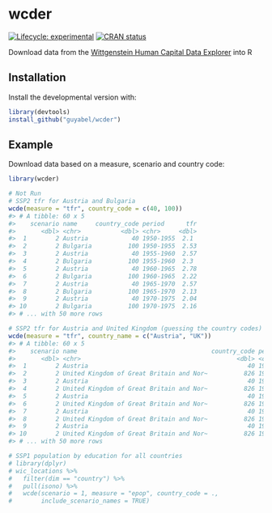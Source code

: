 
<!-- README.md is generated from README.Rmd. Please edit that file -->

# wcder

<!-- badges: start -->

[![Lifecycle:
experimental](https://img.shields.io/badge/lifecycle-experimental-orange.svg)](https://www.tidyverse.org/lifecycle/#experimental)
[![CRAN
status](https://www.r-pkg.org/badges/version/wcder)](https://CRAN.R-project.org/package=wcder)
<!-- badges: end -->

Download data from the [Wittgenstein Human Capital Data
Explorer](http://dataexplorer.wittgensteincentre.org/wcde-v2/) into R

## Installation

<!-- You can install the released version of wcder from [CRAN](https://CRAN.R-project.org) with: -->

<!-- ``` r -->

<!-- install.packages("wcder") -->

<!-- ``` -->

Install the developmental version with:

``` r
library(devtools)
install_github("guyabel/wcder")
```

## Example

Download data based on a measure, scenario and country code:

``` r
library(wcder)

# Not Run
# SSP2 tfr for Austria and Bulgaria
wcde(measure = "tfr", country_code = c(40, 100))
#> # A tibble: 60 x 5
#>    scenario name     country_code period      tfr
#>       <dbl> <chr>           <dbl> <chr>     <dbl>
#>  1        2 Austria            40 1950-1955  2.1 
#>  2        2 Bulgaria          100 1950-1955  2.53
#>  3        2 Austria            40 1955-1960  2.57
#>  4        2 Bulgaria          100 1955-1960  2.3 
#>  5        2 Austria            40 1960-1965  2.78
#>  6        2 Bulgaria          100 1960-1965  2.22
#>  7        2 Austria            40 1965-1970  2.57
#>  8        2 Bulgaria          100 1965-1970  2.13
#>  9        2 Austria            40 1970-1975  2.04
#> 10        2 Bulgaria          100 1970-1975  2.16
#> # ... with 50 more rows

# SSP2 tfr for Austria and United Kingdom (guessing the country codes)
wcde(measure = "tfr", country_name = c("Austria", "UK"))
#> # A tibble: 60 x 5
#>    scenario name                                     country_code period     tfr
#>       <dbl> <chr>                                           <dbl> <chr>    <dbl>
#>  1        2 Austria                                            40 1950-19~  2.1 
#>  2        2 United Kingdom of Great Britain and Nor~          826 1950-19~  2.18
#>  3        2 Austria                                            40 1955-19~  2.57
#>  4        2 United Kingdom of Great Britain and Nor~          826 1955-19~  2.49
#>  5        2 Austria                                            40 1960-19~  2.78
#>  6        2 United Kingdom of Great Britain and Nor~          826 1960-19~  2.81
#>  7        2 Austria                                            40 1965-19~  2.57
#>  8        2 United Kingdom of Great Britain and Nor~          826 1965-19~  2.57
#>  9        2 Austria                                            40 1970-19~  2.04
#> 10        2 United Kingdom of Great Britain and Nor~          826 1970-19~  2.01
#> # ... with 50 more rows

# SSP1 population by education for all countries
# library(dplyr)
# wic_locations %>%
#   filter(dim == "country") %>%
#   pull(isono) %>%
#   wcde(scenario = 1, measure = "epop", country_code = .,
#        include_scenario_names = TRUE)
```

<!-- What is special about using `README.Rmd` instead of just `README.md`? You can include R chunks like so: -->

<!-- ```{r cars} -->

<!-- summary(cars) -->

<!-- ``` -->

<!-- You'll still need to render `README.Rmd` regularly, to keep `README.md` up-to-date. -->

<!-- You can also embed plots, for example: -->

<!-- ```{r pressure, echo = FALSE} -->

<!-- plot(pressure) -->

<!-- ``` -->

<!-- In that case, don't forget to commit and push the resulting figure files, so they display on GitHub! -->
